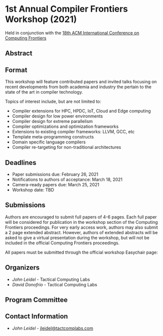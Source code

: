 # 1st Annual Compiler Frontiers Workshop (2021)
Held in conjunction with the [18th ACM International Conference on Computing Frontiers](http://www.computingfrontiers.org/2021/) 

## Abstract

## Format

This workshop will feature contributed papers and invited talks focusing on recent 
developments from both academia and industry the pertain to the state of the art 
in compiler technology.

Topics of interest include, but are not limited to:
* Compiler extensions for HPC, HPDC, IoT, Cloud and Edge computing
* Compiler design for low power environments
* Compiler design for extreme parallelism
* Compiler optimizations and optimization frameworks
* Extensions to existing compiler frameworks: LLVM, GCC, etc
* Template meta-programming constructs
* Domain specific language compilers
* Compiler re-targeting for non-traditional architectures

## Deadlines

* Paper submissions due: February 26, 2021
* Notifications to authors of acceptance: March 18, 2021
* Camera-ready papers due: March 25, 2021
* Workshop date: TBD

## Submissions

Authors are encouraged to submit full papers of 4-6 pages.  Each full 
paper will be considered for publication in the workshop section of 
the Computing Frontiers proceedings.  For very early access work, 
authors may also submit a 2 page extended abstract.  However,
authors of extended abstracts will be asked to give a virtual presentation 
during the workshop, but will not be included in the official Computing Frontiers 
proceedings.

All papers must be submitted through the official workshop Easychair page: 

## Organizers
* *John Leidel* - Tactical Computing Labs
* *David Donofrio* - Tactical Computing Labs

## Program Committee

## Contact Information
* *John Leidel* - jleidel@tactcomplabs.com
